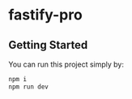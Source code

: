 # fastify-pro

## Getting Started

You can run this project simply by:

```bash
npm i
npm run dev
```
